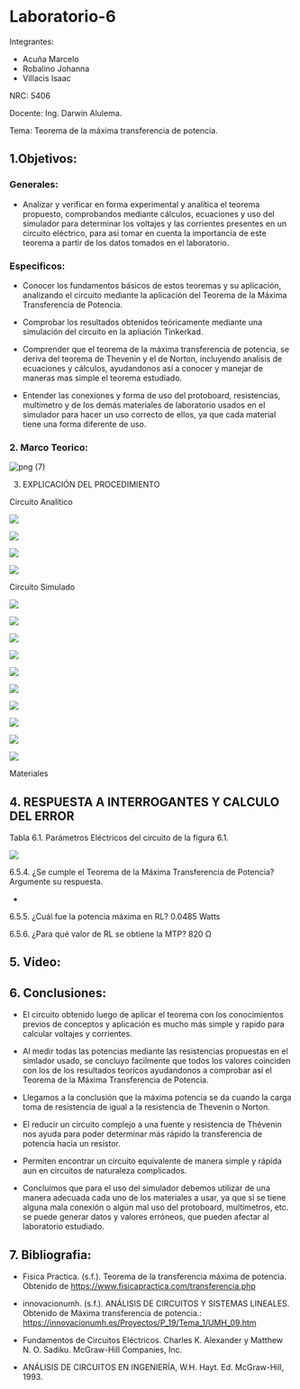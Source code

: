 # Laboratorio-6

Integrantes:

* Acuña Marcelo
* Robalino Johanna
* Villacis Isaac 

NRC: 5406

Docente: Ing. Darwin Alulema.

Tema: Teorema de la máxima transferencia de potencia.

## 1.Objetivos: 

### Generales:

* Analizar y verificar en forma experimental y analítica el teorema propuesto, comprobandos mediante cálculos, ecuaciones y uso del simulador para determinar los voltajes y las corrientes presentes en un circuito eléctrico, para asi tomar en cuenta la importancia de este teorema a partir de los datos tomados en el laboratorio.

### Especificos: 

* Conocer los fundamentos básicos de estos teoremas y su aplicación, analizando el circuito mediante la aplicación del Teorema de la Máxima Transferencia de Potencia.

* Comprobar los resultados obtenidos teóricamente mediante una simulación del circuito en la apliación Tinkerkad.

* Comprender que el teorema de la máxima transferencia de potencia, se deriva del teorema de Thevenin y el de Norton, incluyendo analisis de ecuaciones y cálculos, ayudandonos así a conocer y manejar de maneras mas simple el teorema estudiado. 

* Entender las conexiones y forma de uso del protoboard, resistencias, multímetro y de los demás materiales de laboratorio usados en el simulador para hacer un uso correcto de ellos, ya que cada material tiene una forma diferente de uso.

### 2. Marco Teorico: 

![png (7)](https://user-images.githubusercontent.com/84789076/127862377-097c8224-34b3-47c3-aa52-0c1a23a8dc02.png)

3. EXPLICACIÓN DEL PROCEDIMIENTO

Circuito Analítico

![](Img/1..png)

![](Img/2..png)

![](Img/3..png)

![](Img/4..png)

Circuito Simulado

![](Img/1.jpeg)

![](Img/2.jpeg)

![](Img/3.jpeg)

![](Img/4.jpeg)

![](Img/5.jpeg)

![](Img/6.jpeg)

![](Img/7.jpeg)

![](Img/8.jpeg)

![](Img/9.jpeg)

![](Img/10.jpeg)

Materiales


## 4. RESPUESTA A INTERROGANTES Y CALCULO DEL ERROR

Tabla 6.1. Parámetros Eléctricos del circuito de la figura 6.1.

![](Img/Tabla.jpeg)

6.5.4. ¿Se cumple el Teorema de la Máxima Transferencia de Potencia? Argumente su
respuesta.

-

6.5.5. ¿Cuál fue la potencia máxima en RL? 0.0485 Watts

6.5.6. ¿Para qué valor de RL se obtiene la MTP? 820 Ω

## 5. Video: 


## 6. Conclusiones: 

* El circuito obtenido luego de aplicar el teorema con los conocimientos previos de conceptos y aplicación es mucho más simple y rapido para calcular voltajes y corrientes.

* Al medir todas las potencias mediante las resistencias propuestas en el simlador usado, se concluyo facilmente que todos los valores coinciden con los de los resultados teorícos ayudandonos a comprobar así el Teorema de la Máxima Transferencia de Potencia.

* Llegamos a la conclusión que la máxima potencia se da cuando la carga toma de resistencia de igual a la resistencia de Thevenin o Norton.

* El reducir un circuito complejo a una fuente y resistencia de Thévenin nos ayuda para poder determinar más rápido la transferencia de potencia hacia un resistor.

* Permiten encontrar un circuito equivalente de manera simple y rápida aun en circuitos de naturaleza complicados.

* Concluimos que para el uso del simulador debemos utilizar de una manera adecuada cada uno de los materiales a usar, ya que si se tiene alguna mala conexión o algún mal uso del protoboard, multímetros, etc. se puede generar datos y valores erróneos, que pueden afectar al laboratorio estudiado. 

## 7. Bibliografia: 

* Fisica Practica. (s.f.). Teorema de la transferencia máxima de potencia. Obtenido de https://www.fisicapractica.com/transferencia.php

* innovacionumh. (s.f.). ANÁLISIS DE CIRCUITOS Y SISTEMAS LINEALES. Obtenido de Máxima transferencia de potencia.: https://innovacionumh.es/Proyectos/P_19/Tema_1/UMH_09.htm

* Fundamentos de Circuitos Eléctricos. Charles K. Alexander y Matthew N. O. Sadiku. McGraw-Hill Companies, Inc.

* ANÁLISIS DE CIRCUITOS EN INGENIERÍA, W.H. Hayt. Ed. McGraw-Hill, 1993.


